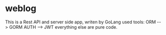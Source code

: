 # weblog
This is a Rest API and server side app, writen by GoLang
used tools:
ORM --> GORM
AUTH --> JWT
everything else are pure code.
